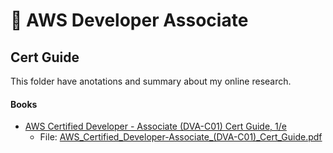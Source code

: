 # 📜 AWS Developer Associate

## Cert Guide

This folder have anotations and summary about my online research.

#### Books
  - [AWS Certified Developer - Associate (DVA-C01) Cert Guide, 1/e](https://ptgmedia.pearsoncmg.com/images/9780135853290/samplepages/9780135853290_Sample.pdf)
    - File: [AWS_Certified_Developer-Associate_(DVA-C01)_Cert_Guide.pdf](AWS_Certified_Developer-Associate_(DVA-C01)_Cert_Guide.pdf)
